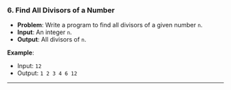 

### 6. **Find All Divisors of a Number**
- **Problem**: Write a program to find all divisors of a given number `n`.
- **Input**: An integer `n`.
- **Output**: All divisors of `n`.

**Example**:
- Input: `12`
- Output: `1 2 3 4 6 12`

---